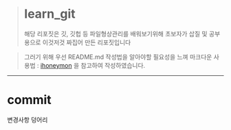 > # learn_git
> 해당 리포짓은 깃, 깃헙 등 파일형상관리를 배워보기위해 초보자가 삽질 및 공부용으로 이것저것 짜집어 만든 리포짓입니다

> 그러기 위해 우선 README.md 작성법을 알아야할 필요성을 느껴 마크다운 사용법 : [ihoneymon](https://gist.github.com/ihoneymon/652be052a0727ad59601) 을 참고하여 작성하였습니다.

***

# commit
변경사항 덩어리
